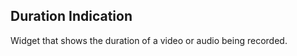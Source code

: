Duration Indication
-------------------
Widget that shows the duration of a video or audio being recorded.
